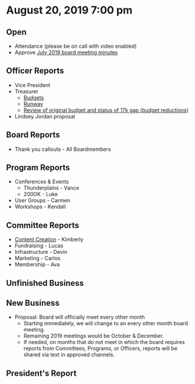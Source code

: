 # August 20, 2019 7:00 pm

## Open
* Attendance (please be on call with video enabled)
* Approve [July 2019 board meeting minutes](https://github.com/techlahoma/board_meetings/blob/master/2019/07_july_minutes.md)

## Officer Reports
* Vice President
* Treasurer
    - [Budgets](https://docs.google.com/spreadsheets/d/1tw-q8jl-9VMMZ2OmxKM6sCq0A82pPU8yLPMsnaI-DGE/edit?usp=sharing)
    - [Runway](https://docs.google.com/spreadsheets/d/1BdSo4lCJLIDFu0a3EfQ3AWu2wgmotYP-qIzIDC4PXsk/edit?usp=sharing)
    - [Review of original budget and status of 17k gap (budget reductions)](https://docs.google.com/spreadsheets/d/17swzWI4_Zcjjf5bJmC-dHTc9n0UXRsZC4yS3sK82IGc/edit?usp=sharing)
* Lindsey Jordan proposal

## Board Reports
* Thank you callouts - All Boardmembers

## Program Reports
* Conferences & Events 
  * Thunderplains - Vance
  * 200OK - Luke
* User Groups - Carmen
* Workshops - Kendall

## Committee Reports
* [Content Creation](https://github.com/techlahoma/board_meetings/blob/master/2019/attachments/08_content_creation.md) - Kimberly
* Fundraising - Lucas 
* Infrastructure - Devin
* Marketing - Carlos
* Membership - Ava

## Unfinished Business

## New Business
* Proposal: Board will officially meet every other month
  * Starting immediately, we will change to an every other month board meeting.  
  * Remaining 2019 meetings would be October & December. 
  * If needed, on months that do not meet in which the board requires reports from Committees, Programs, or Officers, reports will be shared via text in approved channels. 

## President's Report 
